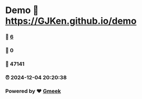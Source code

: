 # Demo :link: https://GJKen.github.io/demo 
### :page_facing_up: [6](https://GJKen.github.io/demo/tag.html) 
### :speech_balloon: 0 
### :hibiscus: 47141 
### :alarm_clock: 2024-12-04 20:20:38 
### Powered by :heart: [Gmeek](https://github.com/Meekdai/Gmeek)
